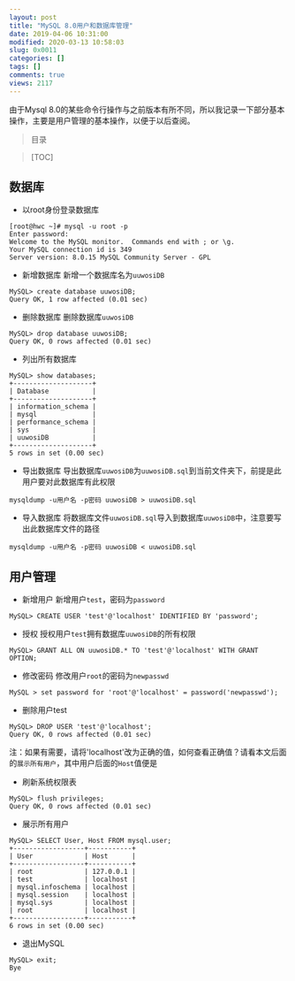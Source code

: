 ```yaml
---
layout: post
title: "MySQL 8.0用户和数据库管理"
date: 2019-04-06 10:31:00
modified: 2020-03-13 10:58:03
slug: 0x0011
categories: []
tags: []
comments: true
views: 2117
---
```

由于Mysql 8.0的某些命令行操作与之前版本有所不同，所以我记录一下部分基本操作，主要是用户管理的基本操作，以便于以后查阅。<!--more-->
> 目录

>[TOC]

##  数据库
- 以root身份登录数据库
```shell
[root@hwc ~]# mysql -u root -p
Enter password: 
Welcome to the MySQL monitor.  Commands end with ; or \g.
Your MySQL connection id is 349
Server version: 8.0.15 MySQL Community Server - GPL
```
- 新增数据库
新增一个数据库名为`uuwosiDB`
```shell
MySQL> create database uuwosiDB;
Query OK, 1 row affected (0.01 sec)
```
- 删除数据库
删除数据库`uuwosiDB`
```shell
MySQL> drop database uuwosiDB;
Query OK, 0 rows affected (0.01 sec)
```
- 列出所有数据库
```shell
MySQL> show databases;
+--------------------+
| Database           |
+--------------------+
| information_schema |
| mysql              |
| performance_schema |
| sys                |
| uuwosiDB           |
+--------------------+
5 rows in set (0.00 sec)
```
- 导出数据库
导出数据库`uuwosiDB`为`uuwosiDB.sql`到当前文件夹下，前提是此用户要对此数据库有此权限
```shell
mysqldump -u用户名 -p密码 uuwosiDB > uuwosiDB.sql
```
- 导入数据库
将数据库文件`uuwosiDB.sql`导入到数据库`uuwosiDB`中，注意要写出此数据库文件的路径
```shell
mysqldump -u用户名 -p密码 uuwosiDB < uuwosiDB.sql
```

## 用户管理
- 新增用户
新增用户`test`，密码为`password`
```shell
MySQL> CREATE USER 'test'@'localhost' IDENTIFIED BY 'password';
```
- 授权
授权用户`test`拥有数据库`uuwosiDB`的所有权限
```shell
MySQL> GRANT ALL ON uuwosiDB.* TO 'test'@'localhost' WITH GRANT OPTION;
```
- 修改密码
修改用户`root`的密码为`newpasswd`
```
MySQL > set password for 'root'@'localhost' = password('newpasswd');
```
- 删除用户test
```shell
MySQL> DROP USER 'test'@'localhost';
Query OK, 0 rows affected (0.01 sec)
```
注：如果有需要，请将'localhost'改为正确的值，如何查看正确值？请看本文后面的`展示所有用户`，其中用户后面的`Host`值便是
- 刷新系统权限表
```shell
MySQL> flush privileges;
Query OK, 0 rows affected (0.01 sec)
```
- 展示所有用户
```shell
MySQL> SELECT User, Host FROM mysql.user;
+------------------+-----------+
| User             | Host      |
+------------------+-----------+
| root             | 127.0.0.1 |
| test             | localhost |
| mysql.infoschema | localhost |
| mysql.session    | localhost |
| mysql.sys        | localhost |
| root             | localhost |
+------------------+-----------+
6 rows in set (0.00 sec)
```
- 退出MySQL
```shell
MySQL> exit;
Bye
```